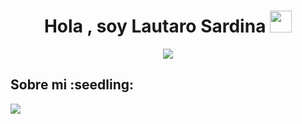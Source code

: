 <!--## Hola, soy Lautaro Sardina 👋-->
<h1 align="center"><b>Hola , soy Lautaro Sardina </b><img src="https://media.giphy.com/media/hvRJCLFzcasrR4ia7z/giphy.gif" width="35"></h1>
<!--  -->
<p align="center">
  <a href="https://github.com/DenverCoder1/readme-typing-svg"><img src="https://readme-typing-svg.herokuapp.com?font=Time+New+Roman&color=cyan&size=25&center=true&vCenter=true&width=700&height=100&lines=aspiring+Back-End+developer..&hearts;++;Estudiante+de+Ingeniería+en+informática.<3"></a>
</p>

<h2 align="left"> <b>Sobre mi :seedling:</b>
</h2>
<p align="left">
  <a href="https://skillicons.dev" target="_blank"> 
    <img src="https://skillicons.dev/icons?i=cs,dotnet,sqlite,visualstudio,git" />
  </a>
</p>
<!--
**lautarosard/lautarosard** is a ✨ _special_ ✨ repository because its `README.md` (this file) appears on your GitHub profile.

Here are some ideas to get you started:

- 🔭 I’m currently working on ...
- 🌱 I’m currently learning ...
- 👯 I’m looking to collaborate on ...
- 🤔 I’m looking for help with ...
- 💬 Ask me about ...
- 📫 How to reach me: ...
- 😄 Pronouns: ...
- ⚡ Fun fact: ...
-->
